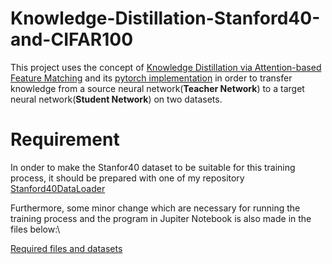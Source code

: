 # Knowledge-Distillation-Stanford40-and-CIFAR100

This project uses the concept of [Knowledge Distillation via Attention-based Feature Matching](https://arxiv.org/abs/2102.02973) and its [pytorch implementation](https://github.com/clovaai/attention-feature-distillation) in order to transfer knowledge from a source neural network(**Teacher Network**) to a target neural network(**Student Network**) on two datasets.
# Requirement
In onder to make the Stanfor40 dataset to be suitable for this training process, it should be prepared with one of my repository [Stanford40DataLoader](https://github.com/m-zafari/Stanford40DataLoader)

Furthermore, some minor change which are necessary for running the training process and the program in Jupiter Notebook is also made in the files below:\

[Required files and datasets](https://drive.google.com/drive/folders/1U8pX87HGUYdhyCAtsvWpe4Ac_oHS3vwc?usp=sharing)


